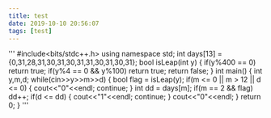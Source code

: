 ```yaml
---
title: test
date: 2019-10-10 20:56:07
tags: [test]
---
```

'''
#include<bits/stdc++.h>
using namespace std;
int days[13] = {0,31,28,31,30,31,30,31,31,30,31,30,31};
bool isLeap(int y)
{
    if(y%400 == 0) return true;
    if(y%4 == 0 && y%100) return true;
    return false;
}
int main()
{
    int y,m,d;
    while(cin>>y>>m>>d)
    {
        bool flag = isLeap(y);
        if(m <= 0 || m > 12 || d <= 0)
        {
            cout<<"0"<<endl;
            continue;
        }
        int dd = days[m];
        if(m == 2 && flag) 
			dd++;
        if(d <= dd)
        {
            cout<<"1"<<endl;
            continue;
        }
        cout<<"0"<<endl;
    }
    return 0;
}
'''